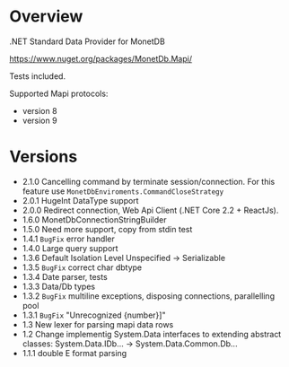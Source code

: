 # Overview

.NET Standard Data Provider for MonetDB

https://www.nuget.org/packages/MonetDb.Mapi/

Tests included.

Supported Mapi protocols:
 - version 8
 - version 9 

# Versions
 - 2.1.0 Cancelling command by terminate session/connection. For this feature use `MonetDbEnviroments.CommandCloseStrategy`
 - 2.0.1 HugeInt DataType support
 - 2.0.0 Redirect connection, Web Api Client (.NET Core 2.2 + ReactJs).
 - 1.6.0 MonetDbConnectionStringBuilder
 - 1.5.0 Need more support, copy from stdin test
 - 1.4.1 `BugFix` error handler
 - 1.4.0 Large query support
  - 1.3.6 Default Isolation Level Unspecified -> Serializable
  - 1.3.5 `BugFix` correct char dbtype
  - 1.3.4 Date parser, tests
  - 1.3.3 Data/Db types
  - 1.3.2 `BugFix` multiline exceptions, disposing connections, parallelling pool
  - 1.3.1 `BugFix` "Unrecognized {number}]"
 - 1.3 New lexer for parsing mapi data rows
 - 1.2 Change implementig System.Data interfaces to extending abstract classes: System.Data.IDb... -> System.Data.Common.Db...
 - 1.1.1 double E format parsing

